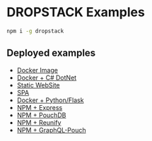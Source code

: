 # DROPSTACK Examples

```bash
npm i -g dropstack
```

## Deployed examples

* [Docker Image](https://slhdnkwu.dropstack.run)
* [Docker + C# DotNet](https://xfqugdlk.dropstack.run)
* [Static WebSite](https://byjcmnrm.dropstack.run)
* [SPA](https://eaemnxrz.dropstack.run)
* [Docker + Python/Flask](https://lvycetrv.dropstack.run)
* [NPM + Express](https://arimxacl.dropstack.run)
* [NPM + PouchDB](https://hjuhiwtk.dropstack.run/_utils)
* [NPM + Reunify](https://etlysaqf.dropstack.run)
* [NPM + GraphQL-Pouch](https://yvwuzztp.dropstack.run/graphql)
